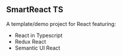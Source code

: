 ## SmartReact TS

A template/demo project for React featuring:

* React in Typescript
* Redux React
* Semantic UI React

